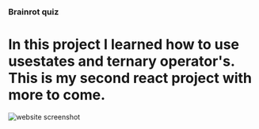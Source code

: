 ### Brainrot quiz

# In this project I learned how to use usestates and ternary operator's. This is my second react project with more to come.

<img src = "barinrot_quiz_ss.png" alt = "website screenshot">